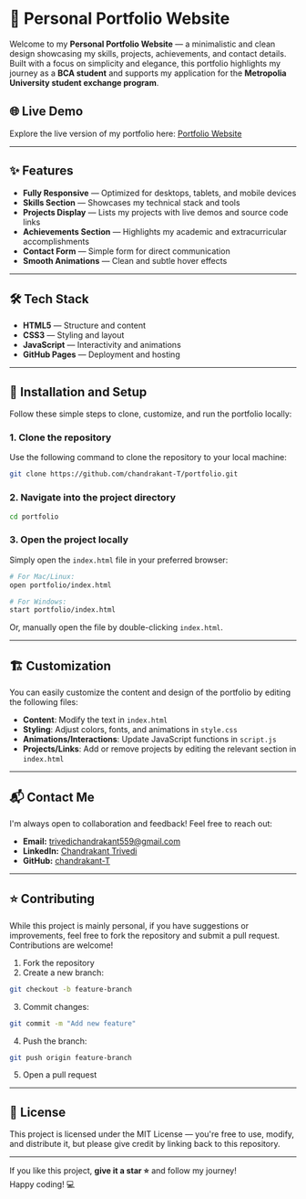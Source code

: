 # 🌟 Personal Portfolio Website

Welcome to my **Personal Portfolio Website** — a minimalistic and clean design showcasing my skills, projects, achievements, and contact details. Built with a focus on simplicity and elegance, this portfolio highlights my journey as a **BCA student** and supports my application for the **Metropolia University student exchange program**.

## 🌐 **Live Demo**

Explore the live version of my portfolio here: [Portfolio Website](https://chandrakant-T.github.io/)

---

## ✨ **Features**

- **Fully Responsive** — Optimized for desktops, tablets, and mobile devices
- **Skills Section** — Showcases my technical stack and tools
- **Projects Display** — Lists my projects with live demos and source code links
- **Achievements Section** — Highlights my academic and extracurricular accomplishments
- **Contact Form** — Simple form for direct communication
- **Smooth Animations** — Clean and subtle hover effects

---

## 🛠️ **Tech Stack**

- **HTML5** — Structure and content
- **CSS3** — Styling and layout
- **JavaScript** — Interactivity and animations
- **GitHub Pages** — Deployment and hosting

---

## 🚀 **Installation and Setup**

Follow these simple steps to clone, customize, and run the portfolio locally:

### **1. Clone the repository**

Use the following command to clone the repository to your local machine:
```bash
git clone https://github.com/chandrakant-T/portfolio.git
```

### **2. Navigate into the project directory**
```bash
cd portfolio
```

### **3. Open the project locally**

Simply open the `index.html` file in your preferred browser:
```bash
# For Mac/Linux:
open portfolio/index.html

# For Windows:
start portfolio/index.html
```

Or, manually open the file by double-clicking `index.html`.

---

## 🏗️ **Customization**

You can easily customize the content and design of the portfolio by editing the following files:

- **Content**: Modify the text in `index.html`
- **Styling**: Adjust colors, fonts, and animations in `style.css`
- **Animations/Interactions**: Update JavaScript functions in `script.js`
- **Projects/Links**: Add or remove projects by editing the relevant section in `index.html`

---

## 📬 **Contact Me**

I'm always open to collaboration and feedback! Feel free to reach out:

- **Email:** [trivedichandrakant559@gmail.com](mailto:trivedichandrakant559@gmail.com)
- **LinkedIn:** [Chandrakant Trivedi](https://www.linkedin.com/in/chandrakant-trivedi/)
- **GitHub:** [chandrakant-T](https://github.com/chandrakant-T)

---

## ⭐ **Contributing**

While this project is mainly personal, if you have suggestions or improvements, feel free to fork the repository and submit a pull request. Contributions are welcome!

1. Fork the repository
2. Create a new branch:
```bash
git checkout -b feature-branch
```
3. Commit changes:
```bash
git commit -m "Add new feature"
```
4. Push the branch:
```bash
git push origin feature-branch
```
5. Open a pull request

---

## 🏁 **License**

This project is licensed under the MIT License — you're free to use, modify, and distribute it, but please give credit by linking back to this repository.

---

If you like this project, **give it a star ⭐** and follow my journey!  
Happy coding! 💻

